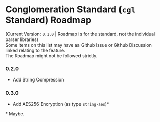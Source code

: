# Conglomeration Standard (`cgl` Standard) Roadmap

(Current Version: `0.1.0` | Roadmap is for the standard, not the individual parser libraries)<br/>
Some items on this list may have aa Github Issue or Github Discussion linked relating to the feature.<br/>
The Roadmap might not be followed strictly.

### 0.2.0

- Add String Compression

### 0.3.0

- Add AES256 Encryption (as type `string-aes`)\*

\* Maybe.

